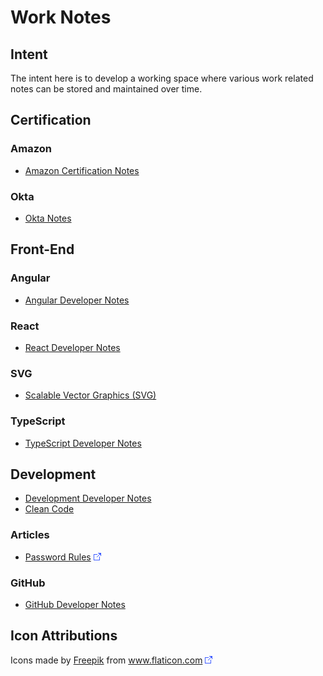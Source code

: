 # Work Notes

## Intent

The intent here is to develop a working space where various work related notes can be stored and maintained over time.

## Certification

### Amazon

* [Amazon Certification Notes](AWS/README.md)

### Okta

* [Okta Notes](Okta/README.md)

## Front-End

### Angular

* [Angular Developer Notes](Angular/README.md)

### React

* [React Developer Notes](React/README.md)

### SVG

* [Scalable Vector Graphics (SVG)](SVG/README.md)

### TypeScript

* [TypeScript Developer Notes](TypeScript/README.md)

## Development

* [Development Developer Notes](Development/README.md)
* [Clean Code](Development/Clean-Code.md)

### Articles

* [Password Rules](https://gizmodo.com/the-guy-who-invented-those-annoying-password-rules-now-1797643987) ![Link](foreign.png)

### GitHub

* [GitHub Developer Notes](GitHub/README.md)

## Icon Attributions

Icons made by <a href="https://www.freepik.com" title="Freepik">Freepik</a> from <a href="https://www.flaticon.com/" title="Flaticon">www.flaticon.com</a>  ![Link](foreign.png)
